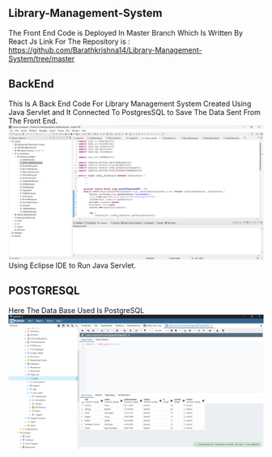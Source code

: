 ## Library-Management-System

The Front End Code is Deployed In Master Branch Which Is Written By React Js
Link For The Repository is : https://github.com/Barathkrishna14/Library-Management-System/tree/master

## BackEnd
This Is A Back End Code For Library Management System Created Using Java Servlet and It Connected To PostgresSQL to Save The Data Sent From The Front End.
![alt text](https://github.com/Barathkrishna14/Library-Management-System/blob/main/Servlet.png)
Using Eclipse IDE to Run Java Servlet.

## POSTGRESQL
Here The Data Base Used Is PostgreSQL
![alt text](https://github.com/Barathkrishna14/Library-Management-System/blob/main/PostgresQL.png)

